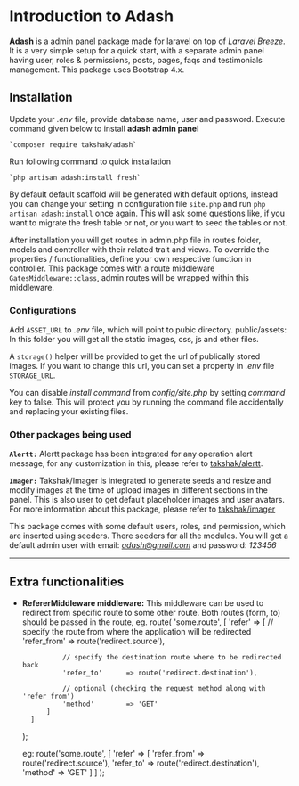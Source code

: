 
# Introduction to Adash

**Adash** is a admin panel package made for laravel on top of *Laravel Breeze*. It is a very simple setup for a quick start, with a separate admin panel having user, roles & permissions,  posts, pages, faqs and testimonials management. This package uses Bootstrap 4.x. 

## Installation
Update your *.env* file, provide database name, user and password. Execute command given below to install **adash admin panel**

    `composer require takshak/adash`

Run following command to quick installation

    `php artisan adash:install fresh`

By default default scaffold will be generated with default options, instead you can change your setting in configuration file `site.php` and run `php artisan adash:install` once again. This will ask some questions like, if you want to migrate the fresh table or not, or you want to seed the tables or not.

After installation you will get routes in admin.php file in routes folder, models and controller with their related trait and views. To override the properties / functionalities, define your own respective function in controller. This package comes with a route middleware `GatesMiddleware::class`, admin routes will be wrapped within this middleware.

### Configurations
Add `ASSET_URL` to *.env* file, which will point to pubic directory. 
public/assets: In this folder you will get all the static images, css, js and other files.

A `storage()` helper will be provided to get the url of publically stored images. If you want to change this url, you can set a property in *.env* file `STORAGE_URL`.

You can disable *install command* from *config/site.php* by setting *command* key to false. This will protect you by running the command file accidentally and replacing your existing files.

### Other packages being used

**`Alertt:`** Alertt package has been integrated for any operation alert message, for any customization in this, please refer to [takshak/alertt](https://github.com/takshaktiwari/alertt).

**`Imager:`** Takshak/Imager is integrated to generate seeds and resize and modify images at the time of upload images in different sections in the panel. This is also user to get default placeholder images and user avatars. For more information about this package, please refer to [takshak/imager](https://github.com/takshaktiwari/imager)


This package comes with some default users, roles, and permission, which are inserted using seeders. There seeders for all the modules. You will get a default admin user  with email: *adash@gmail.com* and password: *123456*
- - -

## Extra functionalities

- **RefererMiddleware middleware:**  This middleware can be used to redirect from specific route to some other route. Both routes (form, to) should be passed in the route, eg. 
    route(
        'some.route', 
        [
            'refer' => [
                // specify the route from where the application will be redirected
                'refer_from'    => route('redirect.source'), 

                // specify the destination route where to be redirected back
                'refer_to'      => route('redirect.destination'),

                // optional (checking the request method along with 'refer_from')
                'method'        => 'GET' 
            ]
        ]
    );

    eg: route('some.route',  [ 'refer' => [ 'refer_from' => route('redirect.source'), 'refer_to' => route('redirect.destination'), 'method' => 'GET' ] ] );

